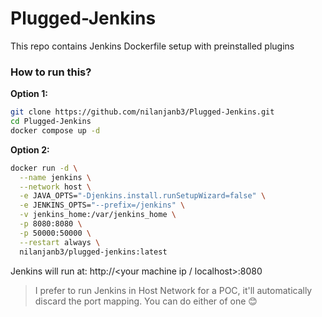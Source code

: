 # Plugged-Jenkins
This repo contains Jenkins Dockerfile setup with preinstalled plugins
### How to run this?

**Option 1:**
```bash
git clone https://github.com/nilanjanb3/Plugged-Jenkins.git
cd Plugged-Jenkins
docker compose up -d
```

**Option 2:**
```bash
docker run -d \
  --name jenkins \
  --network host \
  -e JAVA_OPTS="-Djenkins.install.runSetupWizard=false" \
  -e JENKINS_OPTS="--prefix=/jenkins" \
  -v jenkins_home:/var/jenkins_home \
  -p 8080:8080 \
  -p 50000:50000 \
  --restart always \
  nilanjanb3/plugged-jenkins:latest
```
Jenkins will run at: http://<your machine ip / localhost>:8080

> I prefer to run Jenkins in Host Network for a POC, it'll automatically discard the port mapping. 
You can do either of one 😊
